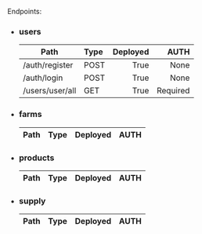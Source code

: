 Endpoints:
- ### users
    | Path              | Type   | Deployed | AUTH     |
    | ----------------- |:------ | --------:| --------:|
    | /auth/register    | POST   |     True | None     |
    | /auth/login       | POST   |     True | None     |
    | /users/user/all   | GET    |     True | Required |
    
- ### farms
    | Path              | Type   | Deployed | AUTH     |
    | ----------------- |:------ | --------:| --------:|
- ### products
    | Path              | Type   | Deployed | AUTH     |
    | ----------------- |:------ | --------:| --------:|
- ### supply
    | Path              | Type   | Deployed | AUTH     |
    | ----------------- |:------ | --------:| --------:|